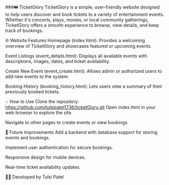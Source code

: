 ###🎟️ TicketGlory
TicketGlory is a simple, user-friendly website designed to help users discover and book tickets to a variety of entertainment events. Whether it's concerts, plays, movies, or local community gatherings, TicketGlory offers a smooth experience to browse, view details, and keep track of bookings.

🌐 Website Features
Homepage (index.html):
Provides a welcoming overview of TicketGlory and showcases featured or upcoming events.

Event Listings (event_details.html):
Displays all available events with descriptions, images, dates, and ticket availability.

Create New Event (event_create.html):
Allows admin or authorized users to add new events to the system.

Booking History (booking_history.html):
Lets users view a summary of their previously booked tickets.


💡 How to Use
Clone the repository: https://github.com/tulsipatel1736/ticketGlory.git
Open index.html in your web browser to explore the site.

Navigate to other pages to create events or view bookings.

🚀 Future Improvements
Add a backend with database support for storing events and bookings.

Implement user authentication for secure bookings.

Responsive design for mobile devices.

Real-time ticket availability updates.

👩‍💻 Developed by
Tulsi Patel
